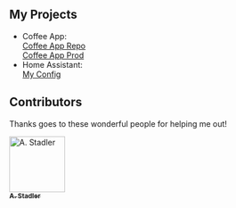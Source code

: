 ## My Projects

- Coffee App: <br /> [Coffee App Repo](https://github.com/MitchellHayes/coffee-app) <br />
[Coffee App Prod](https://MitchellHayes.github.io/coffee-app)
- Home Assistant: <br /> [My Config](https://github.com/MitchellHayes/HA-Personal)

  
## Contributors

Thanks goes to these wonderful people for helping me out!

<!-- ALL-CONTRIBUTORS-LIST:START - Do not remove or modify this section -->
<!-- prettier-ignore-start -->
<!-- markdownlint-disable -->
<td align="center"><a href="https://github.com/tzfx"><img src="https://avatars.githubusercontent.com/u/51995971?v=4" width="100px;" alt="A. Stadler"/><br /><sub> <b>A. Stadler</b></sub></a><br />


